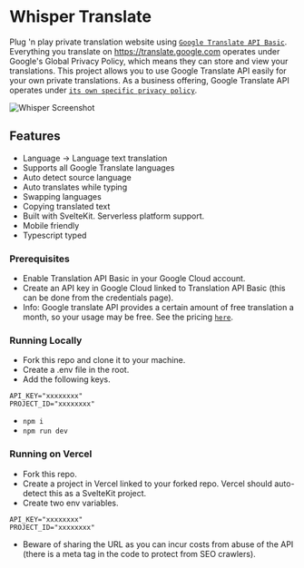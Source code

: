 # Whisper Translate

Plug 'n play private translation website using [`Google Translate API Basic`](https://cloud.google.com/translate). Everything you translate on https://translate.google.com operates under Google's Global Privacy Policy, which means they can store and view your translations. This project allows you to use Google Translate API easily for your own private translations. As a business offering, Google Translate API operates under [`its own specific privacy policy`](https://cloud.google.com/translate/data-usage).

![Whisper Screenshot](https://github.com/axtn/whisper-translate/assets/6938887/e7d1ef2d-e94e-42c1-8508-9163ce3b7061)

## Features
* Language -> Language text translation
* Supports all Google Translate languages
* Auto detect source language
* Auto translates while typing
* Swapping languages
* Copying translated text
* Built with SvelteKit. Serverless platform support.
* Mobile friendly
* Typescript typed

### Prerequisites
* Enable Translation API Basic in your Google Cloud account.
* Create an API key in Google Cloud linked to Translation API Basic (this can be done from the credentials page).
* Info: Google translate API provides a certain amount of free translation a month, so your usage may be free. See the pricing [`here`](https://cloud.google.com/translate/pricing).

### Running Locally
* Fork this repo and clone it to your machine.
* Create a .env file in the root.
* Add the following keys.
```
API_KEY="xxxxxxxx"
PROJECT_ID="xxxxxxxx"
```
* `npm i`
* `npm run dev`

### Running on Vercel
* Fork this repo.
* Create a project in Vercel linked to your forked repo. Vercel should auto-detect this as a SvelteKit project.
* Create two env variables.
```
API_KEY="xxxxxxxx"
PROJECT_ID="xxxxxxxx"
```
* Beware of sharing the URL as you can incur costs from abuse of the API (there is a meta tag in the code to protect from SEO crawlers).
